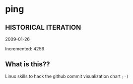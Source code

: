 # ping

## HISTORICAL ITERATION
2009-01-26

Incremented: 4256

## What is this?? 
Linux skills to hack the github commit visualization chart `;-)`
